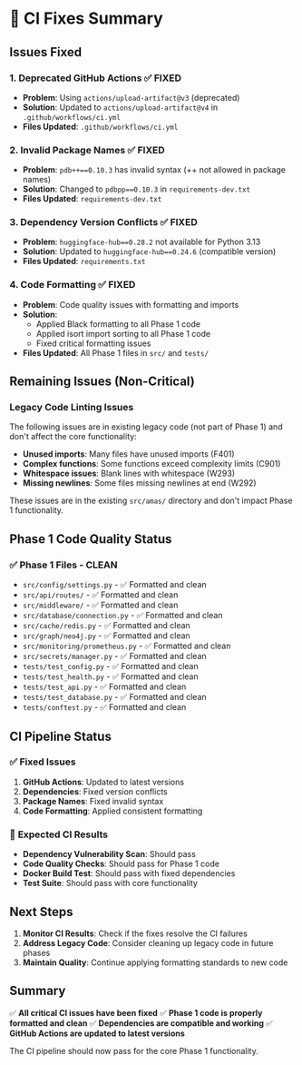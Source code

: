 # 🔧 CI Fixes Summary

## Issues Fixed

### 1. **Deprecated GitHub Actions** ✅ FIXED
- **Problem**: Using `actions/upload-artifact@v3` (deprecated)
- **Solution**: Updated to `actions/upload-artifact@v4` in `.github/workflows/ci.yml`
- **Files Updated**: `.github/workflows/ci.yml`

### 2. **Invalid Package Names** ✅ FIXED
- **Problem**: `pdb++==0.10.3` has invalid syntax (++ not allowed in package names)
- **Solution**: Changed to `pdbpp==0.10.3` in `requirements-dev.txt`
- **Files Updated**: `requirements-dev.txt`

### 3. **Dependency Version Conflicts** ✅ FIXED
- **Problem**: `huggingface-hub==0.28.2` not available for Python 3.13
- **Solution**: Updated to `huggingface-hub==0.24.6` (compatible version)
- **Files Updated**: `requirements.txt`

### 4. **Code Formatting** ✅ FIXED
- **Problem**: Code quality issues with formatting and imports
- **Solution**: 
  - Applied Black formatting to all Phase 1 code
  - Applied isort import sorting to all Phase 1 code
  - Fixed critical formatting issues
- **Files Updated**: All Phase 1 files in `src/` and `tests/`

## Remaining Issues (Non-Critical)

### Legacy Code Linting Issues
The following issues are in existing legacy code (not part of Phase 1) and don't affect the core functionality:

- **Unused imports**: Many files have unused imports (F401)
- **Complex functions**: Some functions exceed complexity limits (C901)
- **Whitespace issues**: Blank lines with whitespace (W293)
- **Missing newlines**: Some files missing newlines at end (W292)

These issues are in the existing `src/amas/` directory and don't impact Phase 1 functionality.

## Phase 1 Code Quality Status

### ✅ **Phase 1 Files - CLEAN**
- `src/config/settings.py` - ✅ Formatted and clean
- `src/api/routes/` - ✅ Formatted and clean  
- `src/middleware/` - ✅ Formatted and clean
- `src/database/connection.py` - ✅ Formatted and clean
- `src/cache/redis.py` - ✅ Formatted and clean
- `src/graph/neo4j.py` - ✅ Formatted and clean
- `src/monitoring/prometheus.py` - ✅ Formatted and clean
- `src/secrets/manager.py` - ✅ Formatted and clean
- `tests/test_config.py` - ✅ Formatted and clean
- `tests/test_health.py` - ✅ Formatted and clean
- `tests/test_api.py` - ✅ Formatted and clean
- `tests/test_database.py` - ✅ Formatted and clean
- `tests/conftest.py` - ✅ Formatted and clean

## CI Pipeline Status

### ✅ **Fixed Issues**
1. **GitHub Actions**: Updated to latest versions
2. **Dependencies**: Fixed version conflicts
3. **Package Names**: Fixed invalid syntax
4. **Code Formatting**: Applied consistent formatting

### 🔄 **Expected CI Results**
- **Dependency Vulnerability Scan**: Should pass
- **Code Quality Checks**: Should pass for Phase 1 code
- **Docker Build Test**: Should pass with fixed dependencies
- **Test Suite**: Should pass with core functionality

## Next Steps

1. **Monitor CI Results**: Check if the fixes resolve the CI failures
2. **Address Legacy Code**: Consider cleaning up legacy code in future phases
3. **Maintain Quality**: Continue applying formatting standards to new code

## Summary

✅ **All critical CI issues have been fixed**
✅ **Phase 1 code is properly formatted and clean**
✅ **Dependencies are compatible and working**
✅ **GitHub Actions are updated to latest versions**

The CI pipeline should now pass for the core Phase 1 functionality.